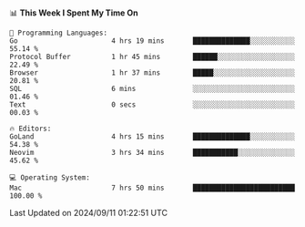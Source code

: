 <!--START_SECTION:waka-->
📊 **This Week I Spent My Time On** 

```text
💬 Programming Languages: 
Go                       4 hrs 19 mins       ██████████████░░░░░░░░░░░   55.14 % 
Protocol Buffer          1 hr 45 mins        ██████░░░░░░░░░░░░░░░░░░░   22.49 % 
Browser                  1 hr 37 mins        █████░░░░░░░░░░░░░░░░░░░░   20.81 % 
SQL                      6 mins              ░░░░░░░░░░░░░░░░░░░░░░░░░   01.46 % 
Text                     0 secs              ░░░░░░░░░░░░░░░░░░░░░░░░░   00.03 % 

🔥 Editors: 
GoLand                   4 hrs 15 mins       ██████████████░░░░░░░░░░░   54.38 % 
Neovim                   3 hrs 34 mins       ███████████░░░░░░░░░░░░░░   45.62 % 

💻 Operating System: 
Mac                      7 hrs 50 mins       █████████████████████████   100.00 % 
```


 Last Updated on 2024/09/11 01:22:51 UTC
<!--END_SECTION:waka-->

